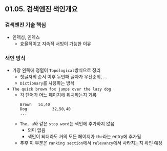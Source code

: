 ## 01.05. 검색엔진 색인개요

### 검색엔진 기술 핵심
- 인덱싱, 인덱스
  - 효율적이고 지속적 서빙이 가능한 이유

### 색인 방식
- 가장 왼쪽에 정렬이 `Topological`방식으로 정리 
  - 첫글자의 순서 이후 두번째 글자가 우선순위, ...
  - `Dictionary`를 사용하는 방식
- `The quick brown fox jumps over the lazy dog`
  - 각 단어가 어느 페이지에 위치하는지 기록
    ```
    Brown   51,40
    Dog           32,50,40
    ...
    ```
  - `The, a`와 같은 `stop word`는 색인에 추가하지 않음
    - 의미 없음
    - 색인이 되더라도 거의 모든 페이지가 `the`라는 entry에 추가됨
  - 추후 이 부분은 `ranking section`에서 `relevancy`에서 사라지는지 확인 예정
